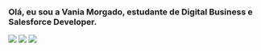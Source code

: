 ### Olá, eu sou a Vania Morgado, estudante de Digital Business e Salesforce Developer.


<div>
  <a href="https://instagram.com/vanialm" target="_blank"><img src="https://img.shields.io/badge/Instagram-E4405F?style=for-the-badge&logo=instagram&logoColor=white" target=_blank></a>
  <a href="https://www.linkedin.com/in/vanialmorgado/" target="_blank"><img src="https://img.shields.io/badge/LinkedIn-0077B5?style=for-the-badge&logo=linkedin&logoColor=white" target=_blank></a>
  <a href="https://www.linkedin.com/in/vanialmorgado/" target="_blank"><img src=https://img.shields.io/badge/Discord-7289DA?style=for-the-badge&logo=discord&logoColor=white target=_blank></a>
</div>  
